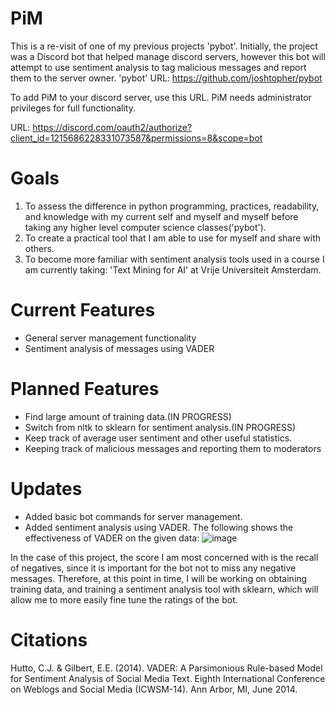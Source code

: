# PiM
This is a re-visit of one of my previous projects 'pybot'. Initially, the project was a Discord bot that helped manage discord servers, however this bot will attempt to use sentiment analysis to tag malicious messages and report them to the server owner.
'pybot' URL: https://github.com/joshtopher/pybot


To add PiM to your discord server, use this URL. PiM needs administrator privileges for full functionality.

URL: https://discord.com/oauth2/authorize?client_id=1215686228331073587&permissions=8&scope=bot


# Goals
1) To assess the difference in python programming, practices, readability, and knowledge with my current self and myself and myself before taking any higher level computer science classes('pybot').
2) To create a practical tool that I am able to use for myself and share with others.
3) To become more familiar with sentiment analysis tools used in a course I am currently taking: 'Text Mining for AI' at Vrije Universiteit Amsterdam.

# Current Features
- General server management functionality
- Sentiment analysis of messages using VADER

# Planned Features
- Find large amount of training data.(IN PROGRESS)
- Switch from nltk to sklearn for sentiment analysis.(IN PROGRESS)
- Keep track of average user sentiment and other useful statistics.
- Keeping track of malicious messages and reporting them to moderators

# Updates
- Added basic bot commands for server management.
- Added sentiment analysis using VADER. The following shows the effectiveness of VADER on the given data:
![image](https://github.com/joshtopher/PiM/assets/102866050/9cf94153-f291-4383-811c-f794b90d2105)

In the case of this project, the score I am most concerned with is the recall of negatives, since it is important for the bot not to miss any negative messages. Therefore, at this point in time, I will be working on obtaining training data, and training a sentiment analysis tool with sklearn, which will allow me to more easily fine tune the ratings of the bot.



# Citations
Hutto, C.J. & Gilbert, E.E. (2014). VADER: A Parsimonious Rule-based Model for Sentiment Analysis of Social Media Text. Eighth International Conference on Weblogs and Social Media (ICWSM-14). Ann Arbor, MI, June 2014.

